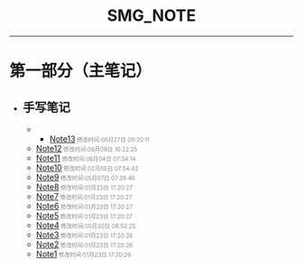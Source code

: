 #  <center>SMG_NOTE</center>

***

# 第一部分（主笔记）

- ## 手写笔记
  - - [Note13](手写笔记/Note13.md)<font size="1" color="#888888"> 修改时间:06月27日 09:20:11</font>
  - [Note12](手写笔记/Note12.md)<font size="1" color="#888888"> 修改时间:06月09日 16:22:25</font>
  - [Note11](手写笔记/Note11.md)<font size="1" color="#888888"> 修改时间:06月04日 07:34:14</font>
  - [Note10](手写笔记/Note10.md)<font size="1" color="#888888"> 修改时间:02月05日 07:54:42</font>
  - [Note9](手写笔记/Note9.md)<font size="1" color="#888888"> 修改时间:05月07日 07:39:46</font>
  - [Note8](手写笔记/Note8.md)<font size="1" color="#888888"> 修改时间:01月23日 17:20:27</font>
  - [Note7](手写笔记/Note7.md)<font size="1" color="#888888"> 修改时间:01月23日 17:20:27</font>
  - [Note6](手写笔记/Note6.md)<font size="1" color="#888888"> 修改时间:01月23日 17:20:27</font>
  - [Note5](手写笔记/Note5.md)<font size="1" color="#888888"> 修改时间:01月23日 17:20:27</font>
  - [Note4](手写笔记/Note4.md)<font size="1" color="#888888"> 修改时间:05月30日 08:52:25</font>
  - [Note3](手写笔记/Note3.md)<font size="1" color="#888888"> 修改时间:01月23日 17:20:26</font>
  - [Note2](手写笔记/Note2.md)<font size="1" color="#888888"> 修改时间:01月23日 17:20:26</font>
  - [Note1](手写笔记/Note1.md)<font size="1" color="#888888"> 修改时间:01月23日 17:20:26</font>














